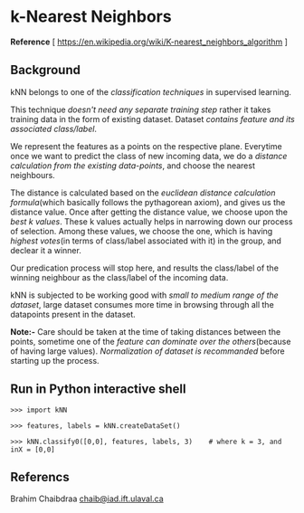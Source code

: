 # k-Nearest Neighbors
**Reference** [ https://en.wikipedia.org/wiki/K-nearest_neighbors_algorithm ]

## Background
kNN belongs to one of the *classification techniques* in supervised learning. 

This technique *doesn't need any separate training step* rather it takes training data in the form of existing dataset. Dataset *contains feature and its associated class/label*. 

We represent the features as a points on the respective plane. Everytime once we want to predict the class of new incoming data, we do a *distance calculation from the existing data-points*, and choose the nearest neighbours.

The distance is calculated based on the *euclidean distance calculation formula*(which basically follows the pythagorean axiom), and gives us the distance value. Once after getting the distance value, we choose upon the *best k values*. These k values actually helps in narrowing down our process of selection. Among these values, we choose the one, which is having *highest votes*(in terms of class/label associated with it) in the group, and declear it a winner.

Our predication process will stop here, and results the class/label of the winning neighbour as the class/label of the incoming data.

kNN is subjected to be working good with *small to medium range of the dataset*, large dataset consumes more time in browsing through all the datapoints present in the dataset.

**Note:-** Care should be taken at the time of taking distances between the points, sometime one of the *feature can dominate over the others*(because of having large values). *Normalization of dataset is recommanded* before starting up the process.

## Run in Python interactive shell
    >>> import kNN

    >>> features, labels = kNN.createDataSet()

    >>> kNN.classify0([0,0], features, labels, 3)    # where k = 3, and inX = [0,0]

## Referencs
Brahim Chaibdraa 
<chaib@iad.ift.ulaval.ca>
